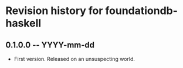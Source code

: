 # Revision history for foundationdb-haskell

## 0.1.0.0  -- YYYY-mm-dd

* First version. Released on an unsuspecting world.
